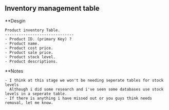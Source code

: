 Inventory management table
---------------------------



**Desgin

	Product inventory Table.
	------------------------------
	- Product ID. (primary Key) ? 
	- Product name.
	- Product cost price.
	- Product sale price.
	- Product stock level. 
	- Product descriptions. 

**Notes

	- I think at this stage we won't be needing seperate tables for stock levels
	  Although i did some research and i've seen some databases use stock levels in a seperate table.
	- If there is anything i have missed out or you guys think needs removal, let me know. 
